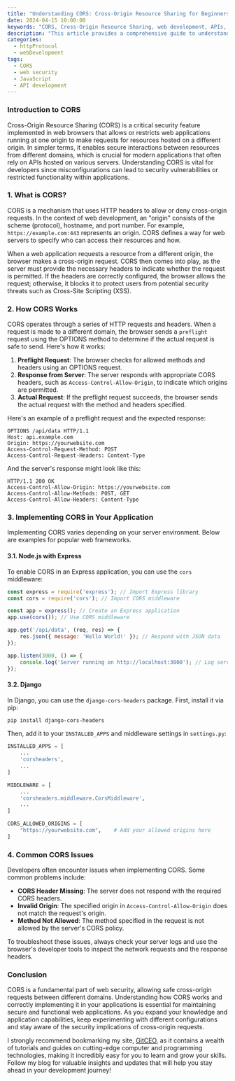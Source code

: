 ```yaml
---
title: "Understanding CORS: Cross-Origin Resource Sharing for Beginners"
date: 2024-04-15 10:00:00
keywords: "CORS, Cross-Origin Resource Sharing, web development, APIs, browser security"
description: "This article provides a comprehensive guide to understanding Cross-Origin Resource Sharing (CORS). It explains what CORS is, why it is essential in web development, and how it impacts API calls. We will explore the correct implementation of CORS in your applications, common issues that arise, and how to troubleshoot them. By the end of this guide, you will have a solid foundation in CORS and how to effectively manage cross-origin requests, enhancing the security and functionality of your web applications."
categories:
  - httpProtocol
  - webDevelopment
tags:
  - CORS
  - web security
  - JavaScript
  - API development
---
```


### Introduction to CORS

Cross-Origin Resource Sharing (CORS) is a critical security feature implemented in web browsers that allows or restricts web applications running at one origin to make requests for resources hosted on a different origin. In simpler terms, it enables secure interactions between resources from different domains, which is crucial for modern applications that often rely on APIs hosted on various servers. Understanding CORS is vital for developers since misconfigurations can lead to security vulnerabilities or restricted functionality within applications.

<!-- more -->

### 1. What is CORS?

CORS is a mechanism that uses HTTP headers to allow or deny cross-origin requests. In the context of web development, an "origin" consists of the scheme (protocol), hostname, and port number. For example, `https://example.com:443` represents an origin. CORS defines a way for web servers to specify who can access their resources and how.

When a web application requests a resource from a different origin, the browser makes a cross-origin request. CORS then comes into play, as the server must provide the necessary headers to indicate whether the request is permitted. If the headers are correctly configured, the browser allows the request; otherwise, it blocks it to protect users from potential security threats such as Cross-Site Scripting (XSS).

### 2. How CORS Works

CORS operates through a series of HTTP requests and headers. When a request is made to a different domain, the browser sends a `preflight` request using the OPTIONS method to determine if the actual request is safe to send. Here's how it works:

1. **Preflight Request**: The browser checks for allowed methods and headers using an OPTIONS request.
2. **Response from Server**: The server responds with appropriate CORS headers, such as `Access-Control-Allow-Origin`, to indicate which origins are permitted.
3. **Actual Request**: If the preflight request succeeds, the browser sends the actual request with the method and headers specified.

Here's an example of a preflight request and the expected response:

```http
OPTIONS /api/data HTTP/1.1
Host: api.example.com
Origin: https://yourwebsite.com
Access-Control-Request-Method: POST
Access-Control-Request-Headers: Content-Type
```

And the server's response might look like this:

```http
HTTP/1.1 200 OK
Access-Control-Allow-Origin: https://yourwebsite.com
Access-Control-Allow-Methods: POST, GET
Access-Control-Allow-Headers: Content-Type
```

### 3. Implementing CORS in Your Application

Implementing CORS varies depending on your server environment. Below are examples for popular web frameworks.

#### 3.1. Node.js with Express

To enable CORS in an Express application, you can use the `cors` middleware:

```javascript
const express = require('express'); // Import Express library
const cors = require('cors'); // Import CORS middleware

const app = express(); // Create an Express application
app.use(cors()); // Use CORS middleware

app.get('/api/data', (req, res) => {
    res.json({ message: 'Hello World!' }); // Respond with JSON data
});

app.listen(3000, () => {
    console.log('Server running on http://localhost:3000'); // Log server status
});
```

#### 3.2. Django

In Django, you can use the `django-cors-headers` package. First, install it via pip:

```bash
pip install django-cors-headers
```

Then, add it to your `INSTALLED_APPS` and middleware settings in `settings.py`:

```python
INSTALLED_APPS = [
    ...
    'corsheaders',
    ...
]

MIDDLEWARE = [
    ...
    'corsheaders.middleware.CorsMiddleware',
    ...
]

CORS_ALLOWED_ORIGINS = [
    "https://yourwebsite.com",    # Add your allowed origins here
]
```

### 4. Common CORS Issues

Developers often encounter issues when implementing CORS. Some common problems include:

- **CORS Header Missing**: The server does not respond with the required CORS headers.
- **Invalid Origin**: The specified origin in `Access-Control-Allow-Origin` does not match the request's origin.
- **Method Not Allowed**: The method specified in the request is not allowed by the server's CORS policy.

To troubleshoot these issues, always check your server logs and use the browser's developer tools to inspect the network requests and the response headers.

### Conclusion

CORS is a fundamental part of web security, allowing safe cross-origin requests between different domains. Understanding how CORS works and correctly implementing it in your applications is essential for maintaining secure and functional web applications. As you expand your knowledge and application capabilities, keep experimenting with different configurations and stay aware of the security implications of cross-origin requests.

I strongly recommend bookmarking my site, [GitCEO](https://gitceo.com), as it contains a wealth of tutorials and guides on cutting-edge computer and programming technologies, making it incredibly easy for you to learn and grow your skills. Follow my blog for valuable insights and updates that will help you stay ahead in your development journey!